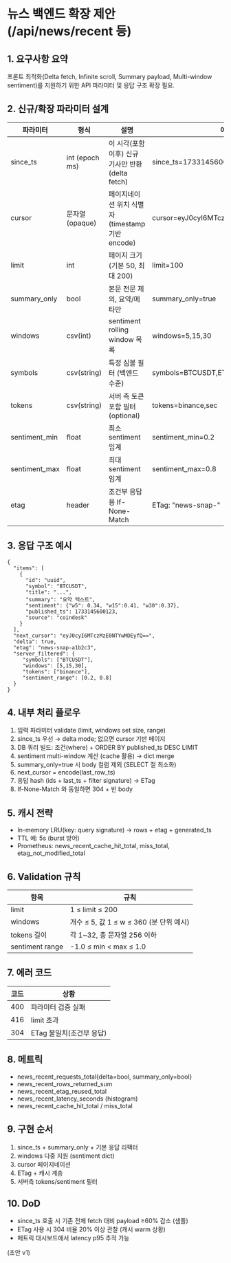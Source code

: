 # 뉴스 백엔드 확장 제안 (/api/news/recent 등)

## 1. 요구사항 요약
프론트 최적화(Delta fetch, Infinite scroll, Summary payload, Multi-window sentiment)를 지원하기 위한 API 파라미터 및 응답 구조 확장 필요.

## 2. 신규/확장 파라미터 설계
| 파라미터 | 형식 | 설명 | 예시 |
|----------|------|------|------|
| since_ts | int (epoch ms) | 이 시각(포함 이후) 신규 기사만 반환 (delta fetch) | since_ts=1733145600000 |
| cursor | 문자열(opaque) | 페이지네이션 위치 식별자 (timestamp 기반 encode) | cursor=eyJ0cyI6MTczMzE0NTYwMDAwfQ== |
| limit | int | 페이지 크기 (기본 50, 최대 200) | limit=100 |
| summary_only | bool | 본문 전문 제외, 요약/메타만 | summary_only=true |
| windows | csv(int) | sentiment rolling window 목록 | windows=5,15,30 |
| symbols | csv(string) | 특정 심볼 필터 (백엔드 수준) | symbols=BTCUSDT,ETHUSDT |
| tokens | csv(string) | 서버 측 토큰 포함 필터 (optional) | tokens=binance,sec |
| sentiment_min | float | 최소 sentiment 임계 | sentiment_min=0.2 |
| sentiment_max | float | 최대 sentiment 임계 | sentiment_max=0.8 |
| etag | header | 조건부 응답용 If-None-Match | ETag: "news-snap-<hash>" |

## 3. 응답 구조 예시
```
{
  "items": [
    {
      "id": "uuid",
      "symbol": "BTCUSDT",
      "title": "...",
      "summary": "요약 텍스트",
      "sentiment": {"w5": 0.34, "w15":0.41, "w30":0.37},
      "published_ts": 1733145600123,
      "source": "coindesk"
    }
  ],
  "next_cursor": "eyJ0cyI6MTczMzE0NTYwMDEyfQ==",
  "delta": true,
  "etag": "news-snap-a1b2c3",
  "server_filtered": {
     "symbols": ["BTCUSDT"],
     "windows": [5,15,30],
     "tokens": ["binance"],
     "sentiment_range": [0.2, 0.8]
  }
}
```

## 4. 내부 처리 플로우
1. 입력 파라미터 validate (limit, windows set size, range) 
2. since_ts 우선 → delta mode; 없으면 cursor 기반 페이지
3. DB 쿼리 빌드: 조건(where) + ORDER BY published_ts DESC LIMIT
4. sentiment multi-window 계산 (cache 활용) → dict merge
5. summary_only=true 시 body 컬럼 제외 (SELECT 절 최소화)
6. next_cursor = encode(last_row_ts)
7. 응답 hash (ids + last_ts + filter signature) → ETag
8. If-None-Match 와 동일하면 304 + 빈 body

## 5. 캐시 전략
- In-memory LRU(key: query signature) → rows + etag + generated_ts
- TTL 예: 5s (burst 방어) 
- Prometheus: news_recent_cache_hit_total, miss_total, etag_not_modified_total

## 6. Validation 규칙
| 항목 | 규칙 |
|------|------|
| limit | 1 ≤ limit ≤ 200 |
| windows | 개수 ≤ 5, 값 1 ≤ w ≤ 360 (분 단위 예시) |
| tokens 길이 | 각 1~32, 총 문자열 256 이하 |
| sentiment range | -1.0 ≤ min < max ≤ 1.0 |

## 7. 에러 코드
| 코드 | 상황 |
|------|------|
| 400 | 파라미터 검증 실패 |
| 416 | limit 초과 |
| 304 | ETag 불일치(조건부 응답) |

## 8. 메트릭
- news_recent_requests_total{delta=bool, summary_only=bool}
- news_recent_rows_returned_sum
- news_recent_etag_reused_total
- news_recent_latency_seconds (histogram)
- news_recent_cache_hit_total / miss_total

## 9. 구현 순서
1) since_ts + summary_only + 기본 응답 리팩터  
2) windows 다중 지원 (sentiment dict)  
3) cursor 페이지네이션  
4) ETag + 캐시 계층  
5) 서버측 tokens/sentiment 필터  

## 10. DoD
- since_ts 호출 시 기존 전체 fetch 대비 payload ≥60% 감소 (샘플) 
- ETag 사용 시 304 비율 20% 이상 관찰 (캐시 warm 상황) 
- 메트릭 대시보드에서 latency p95 추적 가능

(초안 v1)
